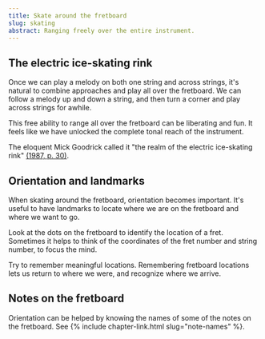 ```yaml
---
title: Skate around the fretboard
slug: skating
abstract: Ranging freely over the entire instrument. 
---
```


## The electric ice-skating rink

Once we can play a melody on both one string and across strings,
it's natural to combine approaches and play all over the fretboard.
We can follow a melody up and down a string,
and then turn a corner and play across strings for awhile.

This free ability to range all over the fretboard can be liberating and fun.
It feels like we have unlocked the complete tonal reach of the instrument.

The eloquent Mick Goodrick called it "the realm of the electric ice-skating rink"
[(1987, p. 30)](references.html#goodrick-1987).

## Orientation and landmarks

When skating around the fretboard,
orientation becomes important.
It's useful to have landmarks to locate where we are on the fretboard and where we want to go.

Look at the dots on the fretboard to identify the location of a fret.
Sometimes it helps to think of the coordinates of the fret number and string number,
to focus the mind.

Try to remember meaningful locations.
Remembering fretboard locations
lets us return to where we were,
and recognize where we arrive.

## Notes on the fretboard

Orientation can be helped by knowing the names of some of the notes on the fretboard.
See {% include chapter-link.html slug="note-names" %}.
